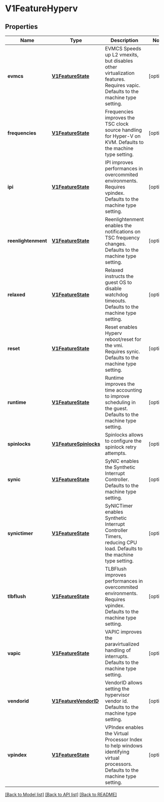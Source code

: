 # V1FeatureHyperv

## Properties
Name | Type | Description | Notes
------------ | ------------- | ------------- | -------------
**evmcs** | [**V1FeatureState**](V1FeatureState.md) | EVMCS Speeds up L2 vmexits, but disables other virtualization features. Requires vapic. Defaults to the machine type setting. | [optional] 
**frequencies** | [**V1FeatureState**](V1FeatureState.md) | Frequencies improves the TSC clock source handling for Hyper-V on KVM. Defaults to the machine type setting. | [optional] 
**ipi** | [**V1FeatureState**](V1FeatureState.md) | IPI improves performances in overcommited environments. Requires vpindex. Defaults to the machine type setting. | [optional] 
**reenlightenment** | [**V1FeatureState**](V1FeatureState.md) | Reenlightenment enables the notifications on TSC frequency changes. Defaults to the machine type setting. | [optional] 
**relaxed** | [**V1FeatureState**](V1FeatureState.md) | Relaxed instructs the guest OS to disable watchdog timeouts. Defaults to the machine type setting. | [optional] 
**reset** | [**V1FeatureState**](V1FeatureState.md) | Reset enables Hyperv reboot/reset for the vmi. Requires synic. Defaults to the machine type setting. | [optional] 
**runtime** | [**V1FeatureState**](V1FeatureState.md) | Runtime improves the time accounting to improve scheduling in the guest. Defaults to the machine type setting. | [optional] 
**spinlocks** | [**V1FeatureSpinlocks**](V1FeatureSpinlocks.md) | Spinlocks allows to configure the spinlock retry attempts. | [optional] 
**synic** | [**V1FeatureState**](V1FeatureState.md) | SyNIC enables the Synthetic Interrupt Controller. Defaults to the machine type setting. | [optional] 
**synictimer** | [**V1FeatureState**](V1FeatureState.md) | SyNICTimer enables Synthetic Interrupt Controller Timers, reducing CPU load. Defaults to the machine type setting. | [optional] 
**tlbflush** | [**V1FeatureState**](V1FeatureState.md) | TLBFlush improves performances in overcommited environments. Requires vpindex. Defaults to the machine type setting. | [optional] 
**vapic** | [**V1FeatureState**](V1FeatureState.md) | VAPIC improves the paravirtualized handling of interrupts. Defaults to the machine type setting. | [optional] 
**vendorid** | [**V1FeatureVendorID**](V1FeatureVendorID.md) | VendorID allows setting the hypervisor vendor id. Defaults to the machine type setting. | [optional] 
**vpindex** | [**V1FeatureState**](V1FeatureState.md) | VPIndex enables the Virtual Processor Index to help windows identifying virtual processors. Defaults to the machine type setting. | [optional] 

[[Back to Model list]](../README.md#documentation-for-models) [[Back to API list]](../README.md#documentation-for-api-endpoints) [[Back to README]](../README.md)


